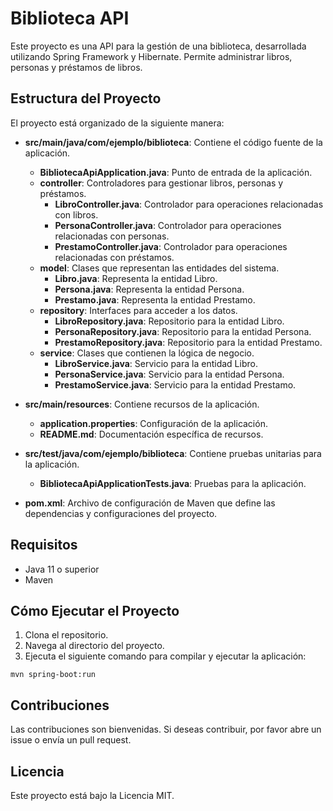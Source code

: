 # Biblioteca API

Este proyecto es una API para la gestión de una biblioteca, desarrollada utilizando Spring Framework y Hibernate. Permite administrar libros, personas y préstamos de libros.

## Estructura del Proyecto

El proyecto está organizado de la siguiente manera:

- **src/main/java/com/ejemplo/biblioteca**: Contiene el código fuente de la aplicación.
  - **BibliotecaApiApplication.java**: Punto de entrada de la aplicación.
  - **controller**: Controladores para gestionar libros, personas y préstamos.
    - **LibroController.java**: Controlador para operaciones relacionadas con libros.
    - **PersonaController.java**: Controlador para operaciones relacionadas con personas.
    - **PrestamoController.java**: Controlador para operaciones relacionadas con préstamos.
  - **model**: Clases que representan las entidades del sistema.
    - **Libro.java**: Representa la entidad Libro.
    - **Persona.java**: Representa la entidad Persona.
    - **Prestamo.java**: Representa la entidad Prestamo.
  - **repository**: Interfaces para acceder a los datos.
    - **LibroRepository.java**: Repositorio para la entidad Libro.
    - **PersonaRepository.java**: Repositorio para la entidad Persona.
    - **PrestamoRepository.java**: Repositorio para la entidad Prestamo.
  - **service**: Clases que contienen la lógica de negocio.
    - **LibroService.java**: Servicio para la entidad Libro.
    - **PersonaService.java**: Servicio para la entidad Persona.
    - **PrestamoService.java**: Servicio para la entidad Prestamo.

- **src/main/resources**: Contiene recursos de la aplicación.
  - **application.properties**: Configuración de la aplicación.
  - **README.md**: Documentación específica de recursos.

- **src/test/java/com/ejemplo/biblioteca**: Contiene pruebas unitarias para la aplicación.
  - **BibliotecaApiApplicationTests.java**: Pruebas para la aplicación.

- **pom.xml**: Archivo de configuración de Maven que define las dependencias y configuraciones del proyecto.

## Requisitos

- Java 11 o superior
- Maven

## Cómo Ejecutar el Proyecto

1. Clona el repositorio.
2. Navega al directorio del proyecto.
3. Ejecuta el siguiente comando para compilar y ejecutar la aplicación:

```
mvn spring-boot:run
```

## Contribuciones

Las contribuciones son bienvenidas. Si deseas contribuir, por favor abre un issue o envía un pull request.

## Licencia

Este proyecto está bajo la Licencia MIT.